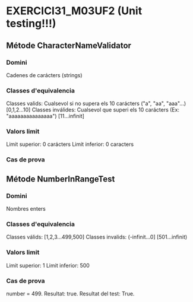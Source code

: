# EXERCICI31_M03UF2 (Unit testing!!!)

## Métode CharacterNameValidator

### Domini
Cadenes de carácters (strings)

### Classes d'equivalencia
Classes valids: Cualsevol si no supera els 10 carácters ("a", "aa", "aaa"...) [0,1,2...10]
Classes inválides: Cualsevol que superi els 10 carácters (Ex: "aaaaaaaaaaaaaaa") [11...infinit]

### Valors limit
Limit superior: 0 carácters
Limit inferior: 0 caracters
### Cas de prova

## Métode NumberInRangeTest
### Domini
Nombres enters

### Classes d'equivalencia
Classes válids: [1,2,3...499,500]
Classes invalids: (-infinit...0] [501...infinit)

### Valors limit
Limit superior: 1
Limit inferior: 500

### Cas de prova
number = 499. Resultat: true.
Resultat del test: True.
